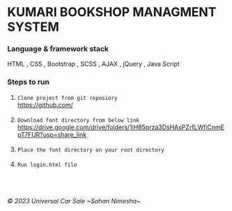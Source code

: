 # KUMARI BOOKSHOP MANAGMENT SYSTEM

### Language & framework stack
HTML , CSS , Bootstrap , SCSS , AJAX , jQuery , Java Script

### Steps to run
1. `Clone project from git reposiory`<br/>
   https://github.com/ <br/>
   <br/>
2. `Download font directory from below link`<br/>
   https://drive.google.com/drive/folders/1iH85qrza3DsHAsPZrfLWfiCnmEpT7FUR?usp=share_link
   <br/>
   <br/>
3. `Place the font directory on your root directory`
   <br/>
   <br/>
4. `Run login.html file`<br/>
   <br/>

<br/>

###### © 2023 Universal Car Sale ~Sahan Nimesha~
